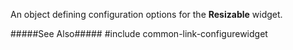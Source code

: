 
<!--shortDescription-->
An object defining configuration options for the **Resizable** widget.
<!--/shortDescription-->

<!--fullDescription-->
#####See Also#####
#include common-link-configurewidget
<!--/fullDescription-->